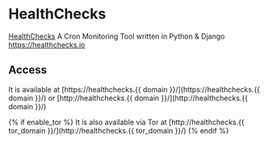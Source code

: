 # HealthChecks

[HealthChecks](HealthChecks.io) A Cron Monitoring Tool written in Python & Django https://healthchecks.io

## Access

It is available at [https://healthchecks.{{ domain }}/](https://healthchecks.{{ domain }}/) or [http://healthchecks.{{ domain }}/](http://healthchecks.{{ domain }}/)

{% if enable_tor %}
It is also available via Tor at [http://healthchecks.{{ tor_domain }}/](http://healthchecks.{{ tor_domain }}/)
{% endif %}
